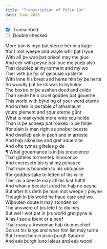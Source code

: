 ```yaml
---
title: "Transcription of folio 19r"
date: June 2018
---
```


- [X] Transcribed
- [ ] Double checked

More þan is mẏn þat sterue her in a kage  
ﬀor I mot weepe and waẏle whil þat I lyue  
With aỻ þe woo þat prison̄ may me ȝiue  
And eek with peẏne þat loue me ẏueþ also  
That doubleþ al my torment and mẏ wo  
Ther with þe fẏr of gelousie vpsterte  
With Inne his brest and hente him bẏ þe herte  
So woodlẏ þat he lik was to byholde  
The boxtre or þe asshen deed and colde  
Than seide he o cruel goddes þat gouerne  
This world with bẏnding of your word eterne  
And writen in þe table of athamaunt  
ẏoure ꝑlement and ȝour eterne gǖnt  
What is mankynde more vnto ȝou holde  
Than is þe scheep þat roukeþ in þe folde  
ﬀor slain is man right as anoþer beeste  
And dwelleþ eek in p̉son̄ and in arreste  
And haþ siknesse and gret aduersite  
And ofte tymes gilteles ꝑ de  
¶ What gouernance is in þis prescience  
That gilteles tormenteþ Innocence  
And encreseth þis is al mẏ penaūce  
That man is bounden to his obẜuaūce  
ﬀor goddes sake to letten of his wille  
Ther as a beeste may aỻ his lust fulfiỻ  
And whan a beeste is ded he haþ no peyne  
But after his deth þe man mot weepe ⁊ pleyne  
Though in þis world he haue care and wo  
Wiþouten doute it maẏ stonden so  
The answere of þis lete I to diuines  
But wel I wot þat in þis world gret pyne is  
Allas I see a ẜpent or a þeef  
That many a treweman haþ do meschief  
Gon at his large and wher him list maẏ turne  
But I moot ben in p̉son̄ þurgħ Saturne  
And eek þurgh Iuno Ialous and eek wood
